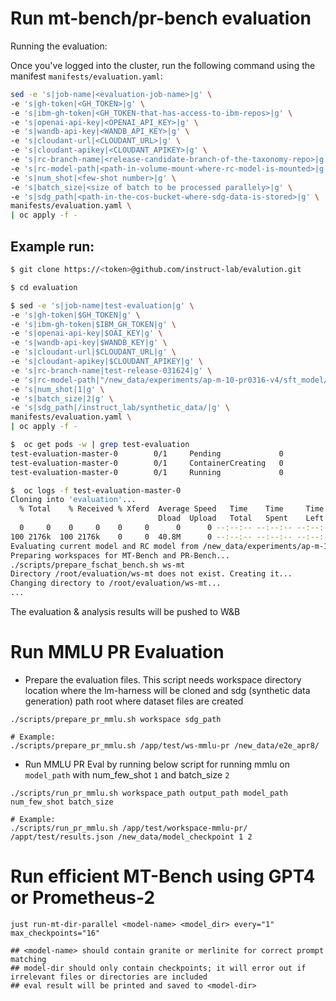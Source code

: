 # Run mt-bench/pr-bench evaluation

Running the evaluation: 

Once you've logged into the cluster, run the following command using the manifest `manifests/evaluation.yaml`:

```bash
sed -e 's|job-name|<evaluation-job-name>|g' \                
-e 's|gh-token|<GH_TOKEN>|g' \
-e 's|ibm-gh-token|<GH_TOKEN-that-has-access-to-ibm-repos>|g' \
-e 's|openai-api-key|<OPENAI_API_KEY>|g' \
-e 's|wandb-api-key|<WANDB_API_KEY>|g' \
-e 's|cloudant-url|<CLOUDANT_URL>|g' \
-e 's|cloudant-apikey|<CLOUDANT_APIKEY>|g' \
-e 's|rc-branch-name|<release-candidate-branch-of-the-taxonomy-repo>|g' \
-e 's|rc-model-path|<path-in-volume-mount-where-rc-model-is-mounted>|g' \
-e 's|num_shot|<few-shot number>|g' \
-e 's|batch_size|<size of batch to be processed parallely>|g' \
-e 's|sdg_path|<path-in-the-cos-bucket-where-sdg-data-is-stored>|g' \
manifests/evaluation.yaml \
| oc apply -f -
```

## Example run: 

```bash
$ git clone https://<token>@github.com/instruct-lab/evalution.git

$ cd evaluation

$ sed -e 's|job-name|test-evaluation|g' \                
-e 's|gh-token|$GH_TOKEN|g' \
-e 's|ibm-gh-token|$IBM_GH_TOKEN|g' \
-e 's|openai-api-key|$OAI_KEY|g' \
-e 's|wandb-api-key|$WANDB_KEY|g' \
-e 's|cloudant-url|$CLOUDANT_URL|g' \
-e 's|cloudant-apikey|$CLOUDANT_APIKEY|g' \
-e 's|rc-branch-name|test-release-031624|g' \
-e 's|rc-model-path|"/new_data/experiments/ap-m-10-pr0316-v4/sft_model/epoch_4_step_390720"|g' \
-e 's|num_shot|1|g' \
-e 's|batch_size|2|g' \
-e 's|sdg_path|/instruct_lab/synthetic_data/|g' \
manifests/evaluation.yaml \
| oc apply -f -

$  oc get pods -w | grep test-evaluation
test-evaluation-master-0        0/1     Pending             0          10s
test-evaluation-master-0        0/1     ContainerCreating   0          85s
test-evaluation-master-0        0/1     Running             0          1m53s

$  oc logs -f test-evaluation-master-0
Cloning into 'evaluation'...
  % Total    % Received % Xferd  Average Speed   Time    Time     Time  Current
                                 Dload  Upload   Total   Spent    Left  Speed
  0     0    0     0    0     0      0      0 --:--:-- --:--:-- --:--:--     0
100 2176k  100 2176k    0     0  40.8M      0 --:--:-- --:--:-- --:--:--  274M
Evaluating current model and RC model from /new_data/experiments/ap-m-10-pr0316-v4/sft_model/epoch_4_step_390720...
Preparing workspaces for MT-Bench and PR-Bench...
./scripts/prepare_fschat_bench.sh ws-mt
Directory /root/evaluation/ws-mt does not exist. Creating it...
Changing directory to /root/evaluation/ws-mt...
...
```

The evaluation & analysis results will be pushed to W&B

# Run MMLU PR Evaluation

* Prepare the evaluation files. This script needs workspace directory location where the lm-harness will be cloned and 
sdg (synthetic data generation) path root where dataset files are created
```shell
./scripts/prepare_pr_mmlu.sh workspace sdg_path

# Example:
./scripts/prepare_pr_mmlu.sh /app/test/ws-mmlu-pr /new_data/e2e_apr8/
```
* Run MMLU PR Eval by running below script for running mmlu on `model_path` with num_few_shot `1` and batch_size `2`
```shell
./scripts/run_pr_mmlu.sh workspace_path output_path model_path num_few_shot batch_size

# Example:
./scripts/run_pr_mmlu.sh /app/test/workspace-mmlu-pr/ /appt/test/results.json /new_data/model_checkpoint 1 2
```

# Run efficient MT-Bench using GPT4 or Prometheus-2
```
just run-mt-dir-parallel <model-name> <model_dir> every="1" max_checkpoints="16"

## <model-name> should contain granite or merlinite for correct prompt matching
## model-dir should only contain checkpoints; it will error out if irrelevant files or directories are included
## eval result will be printed and saved to <model-dir>
```